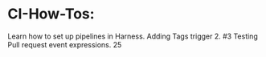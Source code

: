 # CI-How-Tos: 
Learn how to set up pipelines in Harness.
Adding Tags trigger 2. #3
Testing Pull request event expressions. 25
